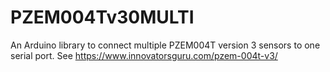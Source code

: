 # PZEM004Tv30MULTI
An Arduino library to connect multiple PZEM004T version 3 sensors to one serial port.
See https://www.innovatorsguru.com/pzem-004t-v3/

